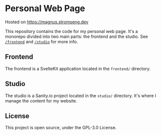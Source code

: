 # Personal Web Page

Hosted on https://magnus.stromseng.dev

This repository contains the code for my personal web page. It's a monorepo divided into two main parts: the frontend and the studio.
See [`/frontend`](/frontend) and [`/studio`](/studio) for more info.

## Frontend

The frontend is a SvelteKit application located in the `frontend/` directory.

## Studio

The studio is a Sanity.io project located in the `studio/` directory. It's where I manage the content for my website.

## License

This project is open source, under the GPL-3.0 License.
